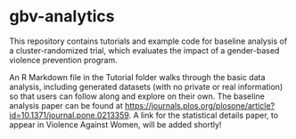 # gbv-analytics
This repository contains tutorials and example code for baseline analysis of a cluster-randomized trial, which evaluates the impact of a gender-based violence prevention program.

An R Markdown file in the Tutorial folder walks through the basic data analysis, including generated datasets (with no private or real information) so that users can follow along and explore on their own. The baseline analysis paper can be found at https://journals.plos.org/plosone/article?id=10.1371/journal.pone.0213359. A link for the statistical details paper, to appear in Violence Against Women, will be added shortly! 